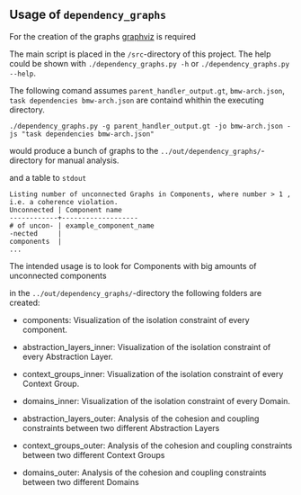 ## Usage of `dependency_graphs`

For the creation of the graphs [graphviz](https://graphviz.readthedocs.io/en/stable/) is required

The main script is placed in the `/src`-directory of this project.
The help could be shown with `./dependency_graphs.py -h` or `./dependency_graphs.py --help`.

The following comand assumes `parent_handler_output.gt`, `bmw-arch.json`, `task dependencies bmw-arch.json` are containd whithin the executing directory.

```
./dependency_graphs.py -g parent_handler_output.gt -jo bmw-arch.json -js "task dependencies bmw-arch.json"
```

would produce a bunch of graphs to the `../out/dependency_graphs/`-directory for manual analysis.

and a table to `stdout`
```
Listing number of unconnected Graphs in Components, where number > 1 , i.e. a coherence violation.
Unconnected | Component name
------------+-------------------
# of uncon- | example_component_name
-nected     | 
components  | 
...

```

The intended usage is to look for Components with big amounts of unconnected components

in the `../out/dependency_graphs/`-directory the following folders are created:

* components: 
  Visualization of the isolation constraint of every component. 
* abstraction_layers_inner:
  Visualization of the isolation constraint of every Abstraction Layer.
* context_groups_inner:
  Visualization of the isolation constraint of every Context Group.
* domains_inner:
  Visualization of the isolation constraint of every Domain. 
  
  
* abstraction_layers_outer:
  Analysis of the cohesion and coupling constraints between two different Abstraction Layers
* context_groups_outer:
  Analysis of the cohesion and coupling constraints between two different Context Groups
* domains_outer:
  Analysis of the cohesion and coupling constraints between two different Domains
